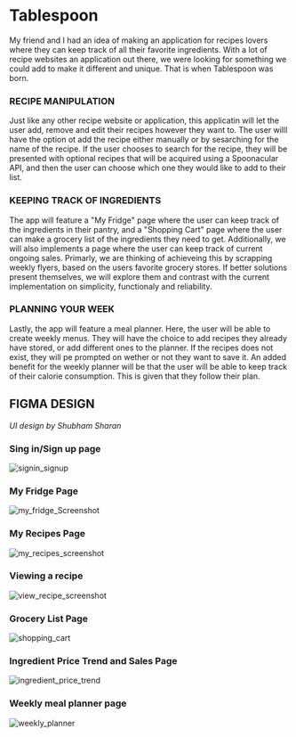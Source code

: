 # Tablespoon
My friend and I had an idea of making an application for recipes lovers where they can keep track of all their favorite ingredients. With a lot of recipe websites an application out there, we were looking for something we could add to make it different and unique. That is when Tablespoon was born. 

### RECIPE MANIPULATION

Just like any other recipe website or application, this applicatin will let the user add, remove and edit their recipes however they want to. The user willl have the option ot add the recipe either manually or by sesarching for the name of the recipe. If the user chooses to search for the recipe, they will be presented with optional recipes that will be acquired using a Spoonacular API, and then the user can choose which one they would like to add to their list. 


### KEEPING TRACK OF INGREDIENTS

The app will feature a "My Fridge" page where the user can keep track of the ingredients in their pantry, and a "Shopping Cart" page where the user can make a grocery list of the ingredients they need to get. Additionally, we will also implements a page where the user can keep track of current ongoing sales. Primarly, we are thinking of achieveing this by scrapping weekly flyers, based on the users favorite grocery stores. If better solutions present themselves, we will explore them and contrast with the current implementation on simplicity, functionaly and reliability.

### PLANNING YOUR WEEK

Lastly, the app will feature a meal planner. Here, the user will be able to create weekly menus. They will have the choice to add recipes they already have stored, or add different ones to the planner. If the recipes does not exist, they will pe prompted on wether or not they want to save it. An added benefit for the weekly planner will be that the user will be able to keep track of their calorie consumption. This is given that they follow their plan.


## FIGMA DESIGN
*UI design by Shubham Sharan*
### Sing in/Sign up page
![signin_signup](https://user-images.githubusercontent.com/44048068/108617173-1f4ee780-73e2-11eb-8e82-8f2db98d5a15.png)

### My Fridge Page
![my_fridge_Screenshot](https://user-images.githubusercontent.com/44048068/108617222-7359cc00-73e2-11eb-9e55-0b78fe18d3d6.png)

### My Recipes Page
![my_recipes_screenshot](https://user-images.githubusercontent.com/44048068/108617230-79e84380-73e2-11eb-8d25-6ccac2ce4e53.png)

### Viewing a recipe
![view_recipe_screenshot](https://user-images.githubusercontent.com/44048068/108617229-79e84380-73e2-11eb-9d77-5d5b29e83f27.png)


### Grocery List Page
![shopping_cart](https://user-images.githubusercontent.com/44048068/108617226-794fad00-73e2-11eb-9b98-c284cbe28057.png)

### Ingredient Price Trend and Sales Page
![ingredient_price_trend](https://user-images.githubusercontent.com/44048068/108617227-794fad00-73e2-11eb-8e0a-64ac03dbd360.png)

### Weekly meal planner page
![weekly_planner](https://user-images.githubusercontent.com/44048068/108617225-78b71680-73e2-11eb-8d48-a7204995e741.png)



